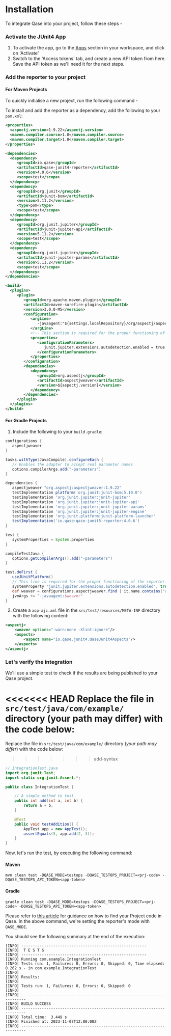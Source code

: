 # Installation

To integrate Qase into your project, follow these steps -

### Activate the JUnit4 App
1. To activate the app, go to the [Apps](https://app.qase.io/apps?app=junit4-reporter) section in your workspace, and click on 'Activate'
2. Switch to the 'Access tokens' tab, and create a new API token from here. Save the API token as we'll need it for the next steps.

### Add the reporter to your project

#### For Maven Projects

To quickly initialise a new project, run the following command -

To install and add the reporter as a dependency, add the following to your `pom.xml`:

```xml
<properties>
  <aspectj.version>1.9.22</aspectj.version>
  <maven.compiler.source>1.8</maven.compiler.source>
  <maven.compiler.target>1.8</maven.compiler.target>
</properties>

<dependencies>
  <dependency>
     <groupId>io.qase</groupId>
     <artifactId>qase-junit4-reporter</artifactId>
     <version>4.0.6</version>
     <scope>test</scope>
  </dependency>
  <dependency>
     <groupId>org.junit</groupId>
     <artifactId>junit-bom</artifactId>
     <version>5.11.2</version>
     <type>pom</type>
     <scope>test</scope>
  </dependency>
  <dependency>
     <groupId>org.junit.jupiter</groupId>
     <artifactId>junit-jupiter-api</artifactId>
     <version>5.11.2</version>
     <scope>test</scope>
  </dependency>
  <dependency>
     <groupId>org.junit.jupiter</groupId>
     <artifactId>junit-jupiter-params</artifactId>
     <version>5.11.2</version>
     <scope>test</scope>
  </dependency>
</dependencies>

<build>
  <plugins>
     <plugin>
        <groupId>org.apache.maven.plugins</groupId>
        <artifactId>maven-surefire-plugin</artifactId>
        <version>3.0.0-M5</version>
        <configuration>
           <argLine>
              -javaagent:"${settings.localRepository}/org/aspectj/aspectjweaver/${aspectj.version}/aspectjweaver-${aspectj.version}.jar"
           </argLine>
           <!-- This section is required for the proper functioning of the reporter. -->
           <properties>
              <configurationParameters>
                 junit.jupiter.extensions.autodetection.enabled = true
              </configurationParameters>
           </properties>
        </configuration>
        <dependencies>
           <dependency>
              <groupId>org.aspectj</groupId>
              <artifactId>aspectjweaver</artifactId>
              <version>${aspectj.version}</version>
           </dependency>
        </dependencies>
     </plugin>
  </plugins>
</build>
```

#### For Gradle Projects

1. Include the following to your `build.gradle`:

```groovy
configurations {
   aspectjweaver
}

tasks.withType(JavaCompile).configureEach {
   // Enables the adapter to accept real parameter names
   options.compilerArgs.add("-parameters")
}

dependencies {
   aspectjweaver "org.aspectj:aspectjweaver:1.9.22"
   testImplementation platform('org.junit:junit-bom:5.10.0')
   testImplementation 'org.junit.jupiter:junit-jupiter'
   testImplementation 'org.junit.jupiter:junit-jupiter-api'
   testImplementation 'org.junit.jupiter:junit-jupiter-params'
   testImplementation 'org.junit.jupiter:junit-jupiter-engine'
   testImplementation 'org.junit.platform:junit-platform-launcher'
   testImplementation('io.qase:qase-junit5-reporter:4.0.6')
}

test {
   systemProperties = System.properties
}

compileTestJava {
   options.getCompilerArgs().add("-parameters")
}

test.doFirst {
   useJUnitPlatform()
   // This line is required for the proper functioning of the reporter.
   systemProperty "junit.jupiter.extensions.autodetection.enabled", true
   def weaver = configurations.aspectjweaver.find { it.name.contains("aspectjweaver") }
   jvmArgs += "-javaagent:$weaver"
}

```
2. Create a `aop-ajc.xml` file in the `src/test/resources/META-INF` directory with the following content:

```xml
<aspectj>
    <weaver options="-warn:none -Xlint:ignore"/>
    <aspects>
        <aspect name="io.qase.junit4.QaseJunit4Aspects"/>
    </aspects>
</aspectj>
```


### Let's verify the integration

We'll use a simple test to check if the results are being published to your Qase project.

<<<<<<< HEAD
Replace the file in `src/test/java/com/example/` directory (your path may differ) with the code below:
=======
Replace the file in `src/test/java/com/example/` directory (_your path may differ_) with the code below:
>>>>>>> add-syntax

```java
// IntegrationTest.java
import org.junit.Test;
import static org.junit.Assert.*;

public class IntegrationTest {

    // A simple method to test
    public int add(int a, int b) {
        return a + b;
    }

    @Test
    public void testAddition() {
        AppTest app = new AppTest();
        assertEquals(5, app.add(2, 3));
    }
}
```

Now, let's run the test, by executing the following command:

#### Maven

```
mvn clean test -DQASE_MODE=testops -DQASE_TESTOPS_PROJECT=<prj-code> -DQASE_TESTOPS_API_TOKEN=<app-token>
```

#### Gradle

```
gradle clean test -DQASE_MODE=testops -DQASE_TESTOPS_PROJECT=<prj-code> -DQASE_TESTOPS_API_TOKEN=<app-token>
```

Please refer to [this article](https://help.qase.io/en/articles/9787250-how-do-i-find-my-project-code) for guidance on how to find your Project code in Qase. In the above command, we're setting the reporter's mode with `QASE_MODE`.

You should see the following summary at the end of the execution:

``` console
[INFO] -------------------------------------------------------
[INFO]  T E S T S
[INFO] -------------------------------------------------------
[INFO] Running com.example.IntegrationTest
[INFO] Tests run: 1, Failures: 0, Errors: 0, Skipped: 0, Time elapsed: 0.262 s - in com.example.IntegrationTest
[INFO] 
[INFO] Results:
[INFO] 
[INFO] Tests run: 1, Failures: 0, Errors: 0, Skipped: 0
[INFO] 
[INFO] ------------------------------------------------------------------------
[INFO] BUILD SUCCESS
[INFO] ------------------------------------------------------------------------
[INFO] Total time:  3.449 s
[INFO] Finished at: 2023-11-07T12:00:00Z
[INFO] ------------------------------------------------------------------------
```
